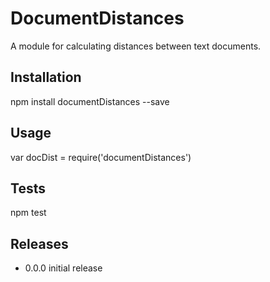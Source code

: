 DocumentDistances
=========

A module for calculating distances between text documents.

## Installation

npm install documentDistances --save

## Usage

var docDist = require('documentDistances')

## Tests

npm test

## Releases

* 0.0.0 initial release